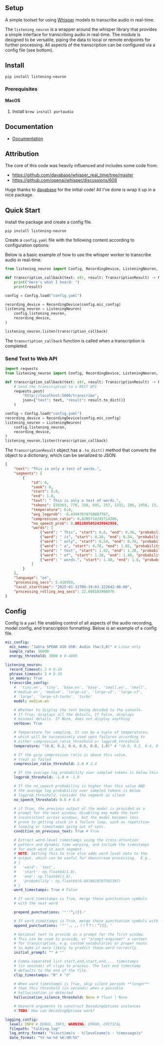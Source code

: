 <!-- start setup -->
## Setup
A simple toolset for using [Whisper](https://openai.com/index/whisper/) models to transcribe audio in real-time.

The `listening_neuron` is a wrapper around the whisper library that provides a simple interface for transcribing audio in real-time.  The module is designed to be versatile, piping the data to local or remote endpoints for further processing.  All aspects of the transcription can be configured via a config file (see bottom).

## Install
```
pip install listening-neuron
```

### Prerequisites

#### MacOS
1. Install `brew install portaudio`

<!-- end setup -->

## Documentation
- [Documentation](https://listening-neuron.readthedocs.io/en/latest/)

## Attribution
The core of this code was heavily influenced and includes some code from:
- https://github.com/davabase/whisper_real_time/tree/master
- https://github.com/openai/whisper/discussions/608

Huge thanks to [davabase](https://github.com/davabase) for the initial code!  All I've done is wrap it up in a nice package.

<!-- start quick_start -->
## Quick Start

Install the package and create a config file.
```
pip install listening-neuron
```

Create a `config.yaml` file with the following content according to configuration options:

Below is a basic example of how to use the whisper worker to transcribe audio in real-time.
```python
from listening_neuron import Config, RecordingDevice, ListeningNeuron, TranscriptionResult

def transcription_callback(text: str, result: TranscriptionResult) -> None:
    print("Here's what I heard: ")
    print(result)

config = Config.load("config.yaml")

recording_device = RecordingDevice(config.mic_config)
listening_neuron = ListeningNeuron(
    config.listening_neuron,
    recording_device,
)

listening_neuron.listen(transcription_callback)
```

The `transcription_callback` function is called when a transcription is completed. 

<!-- end quick_start -->

<!-- start advanced_usage -->
### Send Text to Web API
```py
import requests
from listening_neuron import Config, RecordingDevice, ListeningNeuron, TranscriptionResult

def transcription_callback(text: str, result: TranscriptionResult) -> None:
    # Send the transcription to a REST API
    requests.post(
        "http://localhost:5000/transcribe",
        json={"text": text, "result": result.to_dict()}
    )

config = Config.load("config.yaml")
recording_device = RecordingDevice(config.mic_config)
listening_neuron = ListeningNeuron(
    config.listening_neuron,
    recording_device,
)
listening_neuron.listen(transcription_callback)
```

The `TranscriptionResult` object has a `.to_dict()` method that converts the object to a dictionary, which can be serialized to JSON.

```json
{
    "text": "This is only a test of words.",
    "segments": [
        {
            "id": 0,
            "seek": 0,
            "start": 0.0,
            "end": 1.8,
            "text": " This is only a test of words.",
            "tokens": [50363, 770, 318, 691, 257, 1332, 286, 2456, 13, 50463],
            "temperature": 0.0,
            "avg_logprob": -0.43947878750887787,
            "compression_ratio": 0.8285714285714286,
            "no_speech_prob": 0.0012085052439942956,
            "words": [
                {"word": " This", "start": 0.0, "end": 0.36, "probability": 0.750191330909729},
                {"word": " is", "start": 0.36, "end": 0.54, "probability": 0.997636079788208},
                {"word": " only", "start": 0.54, "end": 0.78, "probability": 0.998072624206543},
                {"word": " a", "start": 0.78, "end": 1.02, "probability": 0.9984667897224426},
                {"word": " test", "start": 1.02, "end": 1.28, "probability": 0.9980781078338623},
                {"word": " of", "start": 1.28, "end": 1.48, "probability": 0.99817955493927},
                {"word": " words.", "start": 1.48, "end": 1.8, "probability": 0.9987621307373047}
            ]
        }
    ],
    "language": "en",
    "processing_secs": 5.410359,
    "local_starttime": "2025-01-31T06:19:03.322642-06:00",
    "processing_rolling_avg_secs": 22.098183908976
}
```
<!-- end advanced_usage -->

<!-- start config -->
## Config
Config is a `yaml` file enabling control of all aspects of the audio recording, model config, and transcription formatting. Below is an example of a config file.

```yaml
mic_config:
  mic_name: "Jabra SPEAK 410 USB: Audio (hw:3,0)" # Linux only
  sample_rate: 16000
  energy_threshold: 3000 # 0-4000

listening_neuron:
  record_timeout: 2 # 0-10
  phrase_timeout: 3 # 0-10
  in_memory: True
  transcribe_config:
    #  'tiny.en', 'tiny', 'base.en', 'base', 'small.en', 'small', 
    #'medium.en', 'medium', 'large-v1', 'large-v2', 'large-v3', 
    # 'large', 'large-v3-turbo', 'turbo'
    model: medium.en

    # Whether to display the text being decoded to the console.
    # If True, displays all the details, If False, displays
    # minimal details. If None, does not display anything
    verbose: True

    # Temperature for sampling. It can be a tuple of temperatures,
    # which will be successively used upon failures according to
    # either compression_ratio_threshold or logprob_threshold.
    temperature: "(0.0, 0.2, 0.4, 0.6, 0.8, 1.0)" # "(0.0, 0.2, 0.4, 0.6, 0.8, 1.0)"

    # If the gzip compression ratio is above this value,
    # treat as failed
    compression_ratio_threshold: 2.4 # 2.4

    # If the average log probability over sampled tokens is below this value, treat as failed
    logprob_threshold: -1.0 # -1.0

    # If the no_speech probability is higher than this value AND
    # the average log probability over sampled tokens is below
    # logprob_threshold, consider the segment as silent
    no_speech_threshold: 0.6 # 0.6

    # if True, the previous output of the model is provided as a
    # prompt for the next window; disabling may make the text
    # inconsistent across windows, but the model becomes less
    # prone to getting stuck in a failure loop, such as repetition
    # looping or timestamps going out of sync.
    condition_on_previous_text: True # True

    # Extract word-level timestamps using the cross-attention
    # pattern and dynamic time warping, and include the timestamps
    # for each word in each segment.
    # NOTE: Setting this to true also adds word level data to the
    # output, which can be useful for downstream processing.  E.g.,
    # {
    #   'word': 'test',
    #   'start': np.float64(1.0),
    #   'end': np.float64(1.6),
    #   'probability': np.float64(0.8470910787582397)
    # }
    word_timestamps: True # False

    # If word_timestamps is True, merge these punctuation symbols
    # with the next word

    prepend_punctuations: '"''“¿([{-'

    # If word_timestamps is True, merge these punctuation symbols with the previous word
    append_punctuations: '"''.。,，!！?？:：”)]}、'

    # Optional text to provide as a prompt for the first window.
    # This can be used to provide, or "prompt-engineer" a context
    # for transcription, e.g. custom vocabularies or proper nouns
    # to make it more likely to predict those word correctly.
    initial_prompt: "" # ""

    # Comma-separated list start,end,start,end,... timestamps
    # (in seconds) of clips to process. The last end timestamp
    # defaults to the end of the file.
    clip_timestamps: "0" # "0"

    # When word_timestamps is True, skip silent periods **longer**
    # than this threshold (in seconds) when a possible
    # hallucination is detected
    hallucination_silence_threshold: None # float | None

    # Keyword arguments to construct DecodingOptions instances
    # TODO: How can DecodingOptions work?

logging_config:
  level: INFO # DEBUG, INFO, WARNING, ERROR, CRITICAL
  filepath: "talking.log"
  log_entry_format: "%(asctime)s - %(levelname)s - %(message)s"
  date_format: "%Y-%m-%d %H:%M:%S"
```
<!-- end config -->